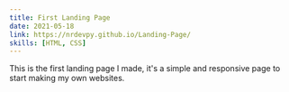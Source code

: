 ```yaml
---
title: First Landing Page
date: 2021-05-18
link: https://nrdevpy.github.io/Landing-Page/
skills: [HTML, CSS]
---
```


This is the first landing page I made, it's a simple and responsive page to start making my own websites.